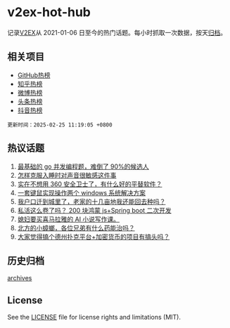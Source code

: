 # v2ex-hot-hub

 记录[V2EX](https://www.v2ex.com/)从 2021-01-06 日至今的热门话题。每小时抓取一次数据，按天[归档](archives)。
 
 ## 相关项目

- [GitHub热榜](https://github.com/lonnyzhang423/github-hot-hub)
- [知乎热榜](https://github.com/lonnyzhang423/zhihu-hot-hub)
- [微博热榜](https://github.com/lonnyzhang423/weibo-hot-hub)
- [头条热榜](https://github.com/lonnyzhang423/toutiao-hot-hub)
- [抖音热榜](https://github.com/lonnyzhang423/douyin-hot-hub)


 `更新时间：2025-02-25 11:19:05 +0800`

## 热议话题

1. [最基础的 go 并发编程题，难倒了 90%的候选人](https://www.v2ex.com/t/1113786)
1. [怎样克服入睡时对声音很敏感这件事](https://www.v2ex.com/t/1113983)
1. [实在不想用 360 安全卫士了，有什么好的平替软件？](https://www.v2ex.com/t/1113836)
1. [一套键鼠实现操作两个 windows 系统解决方案](https://www.v2ex.com/t/1113795)
1. [我户口迁到城里了，老家的十几亩地我还能回去种吗？](https://www.v2ex.com/t/1113929)
1. [私活这么卷了吗？ 200 块鸿蒙 js+Spring boot 二次开发](https://www.v2ex.com/t/1113776)
1. [媳妇要买喜马拉雅的 AI 小说写作课。](https://www.v2ex.com/t/1113863)
1. [北方的小蟑螂，各位兄弟有什么药能治吗？](https://www.v2ex.com/t/1113876)
1. [大家觉得搞个德州扑克平台+加密货币的项目有搞头吗？](https://www.v2ex.com/t/1113989)

## 历史归档

[archives](archives)

## License

See the [LICENSE](LICENSE) file for license rights and limitations (MIT).
